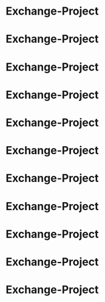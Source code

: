 # Exchange-Project
# Exchange-Project
# Exchange-Project
# Exchange-Project
# Exchange-Project
# Exchange-Project
# Exchange-Project
# Exchange-Project
# Exchange-Project
# Exchange-Project
# Exchange-Project
